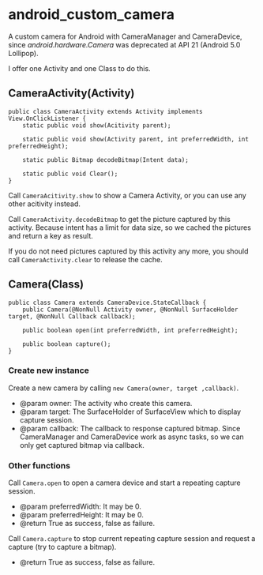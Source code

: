 # android_custom_camera

A custom camera for Android with CameraManager and CameraDevice, since *android.hardware.Camera* was deprecated at API 21 (Android 5.0 Lollipop).  

I offer one Activity and one Class to do this.  

## CameraActivity(Activity)

```
public class CameraActivity extends Activity implements View.OnClickListener {
    static public void show(Acitivity parent);

    static public void show(Activity parent, int preferredWidth, int preferredHeight);

    static public Bitmap decodeBitmap(Intent data);

    static public void Clear();
}
```

Call ```CameraAcitivity.show``` to show a Camera Activity, or you can use any other acitivity instead.  

Call ```CameraActivity.decodeBitmap``` to get the picture captured by this activity. Because intent has a limit for data size, so we cached the pictures and return a key as result.  

If you do not need pictures captured by this activity any more, you should call ```CameraActivity.clear``` to release the cache.

## Camera(Class)

```
public class Camera extends CameraDevice.StateCallback {
    public Camera(@NonNull Activity owner, @NonNull SurfaceHolder target, @NonNull Callback callback);

    public boolean open(int preferredWidth, int preferredHeight);

    public boolean capture();
}
```

### Create new instance  
Create a new camera by calling ```new Camera(owner, target ,callback)```.
- @param owner: The activity who create this camera.
- @param target: The SurfaceHolder of SurfaceView which to display capture session.
-  @param callback: The callback to response captured bitmap. Since CameraManager and CameraDevice work as async tasks, so we can only get captured bitmap via callback.

### Other functions
Call ```Camera.open``` to open a camera device and start a repeating capture session.
- @param preferredWidth: It may be 0.
- @param preferredHeight: It may be 0.
- @return True as success, false as failure.
  
Call ```Camera.capture``` to stop current repeating capture session and request a capture (try to capture a bitmap).
- @return True as success, false as failure.